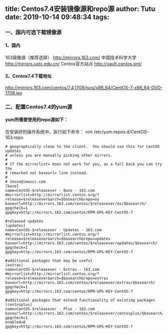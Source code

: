 title: Centos7.4安装镜像源和repo源
author: Tutu
date: 2019-10-14 09:48:34
tags:
---
### 一、国内可选下载镜像源
#### 1、国内
163镜像源（推荐选择）
http://mirrors.163.com/
中国技术科学大学
http://mirrors.ustc.edu.cn/
Centos官方站点
http://vault.centos.org/
#### 2、Centos7.4下载地址
http://mirrors.163.com/centos/7.4.1708/isos/x86_64/CentOS-7-x86_64-DVD-1708.iso
### 二、配置Centos7.4的yum源
#### yum所需要使用的repo源如下：
在安装好的操作系统中，执行如下命令：
vim /etc/yum.repos.d/CentOS-163.repo
```shell
# geographically close to the client.  You should use this for CentOS updates
# unless you are manually picking other mirrors.
#
# If the mirrorlist= does not work for you, as a fall back you can try the
# remarked out baseurl= line instead.
#
# Jeson@imoocc.com
[base]
name=CentOS-$releasever - Base - 163.com
#mirrorlist=http://mirrorlist.centos.org/?release=$releasever&arch=$basearch&repo=os
baseurl=http://mirrors.163.com/centos/$releasever/os/$basearch/
gpgcheck=1
gpgkey=http://mirrors.163.com/centos/RPM-GPG-KEY-CentOS-7

#released updates
[updates]
name=CentOS-$releasever - Updates - 163.com
#mirrorlist=http://mirrorlist.centos.org/?release=$releasever&arch=$basearch&repo=updates
baseurl=http://mirrors.163.com/centos/$releasever/updates/$basearch/
gpgcheck=1
gpgkey=http://mirrors.163.com/centos/RPM-GPG-KEY-CentOS-7

#additional packages that may be useful
[extras]
name=CentOS-$releasever - Extras - 163.com
#mirrorlist=http://mirrorlist.centos.org/?release=$releasever&arch=$basearch&repo=extras
baseurl=http://mirrors.163.com/centos/$releasever/extras/$basearch/
gpgcheck=1
gpgkey=http://mirrors.163.com/centos/RPM-GPG-KEY-CentOS-7

#additional packages that extend functionality of existing packages
[centosplus]
name=CentOS-$releasever - Plus - 163.com
baseurl=http://mirrors.163.com/centos/$releasever/centosplus/$basearch/
gpgcheck=1
enabled=0
gpgkey=http://mirrors.163.com/centos/RPM-GPG-KEY-CentOS-7
```